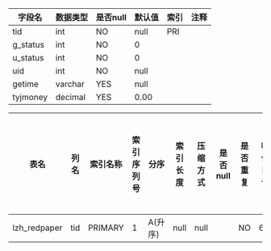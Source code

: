 |字段名|数据类型|是否null|默认值|索引|注释|
|------|--------|--------|------|----|----|
|tid|int|NO|null|PRI||
|g_status|int|NO|0|||
|u_status|int|NO|0|||
|uid|int|NO|null|||
|getime|varchar|YES|null|||
|tyjmoney|decimal|YES|0.00|||



|表名|列名|索引名称|索引序列号|分序|索引长度|压缩方式|是否null|是否重复|唯一值数目估计值|索引方法|列中描述索引信息|索引注释|
|----|----|--------|----------|----|--------|--------|--------|--------|----------------|--------|----------------|--------|
|lzh_redpaper|tid|PRIMARY|1|A(升序)|null|null||NO|6369|BTREE|||
